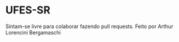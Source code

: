 # UFES-SR
Sintam-se livre para colaborar fazendo pull requests.
Feito por Arthur Lorencini Bergamaschi
